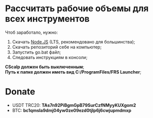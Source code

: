 # Рассчитать рабочие объемы для всех инструментов

Чтоб заработало, нужно:
1. Скачать <a href="https://nodejs.org" target="blank">Node.JS</a> (LTS, рекомендовано для большинства);
2. Скачать репозиторий себе на компьютер;
3. Запустить go.bat файл;
4. Следовать инструкциям в консоли;

<b>CScalp должен быть выключенным</b>;<br>
<b>Путь к папке должен иметь вид C:/ProgramFiles/FRS Launcher</b>;

# Donate

<ul>
  <li>USDT TRC20: <b>TAs7n92PiBgmGpB79SurCzfNMyyKUXgom2</b></li>
  <li>BTC: <b>bc1qmsla9dmj04yw0ze09ezd0tjlp6j6cwjupmdmxp</b></li>
</ul>
